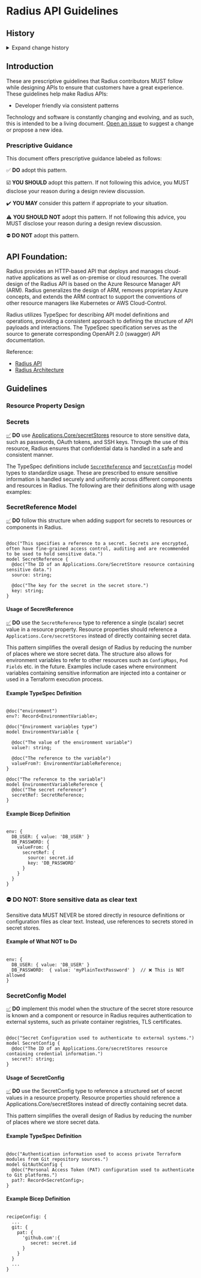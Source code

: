 # Radius API Guidelines

<!-- markdownlint-disable MD033 MD049 MD055 -->
<!--
Note to contributors: All guidelines have an anchor tag to allow cross-referencing from associated tooling.
The anchor tags within a section using a common prefix to ensure uniqueness with anchor tags in other sections.
Please ensure that you add an anchor tag to any new guidelines that you add and maintain the naming convention.
-->

## History

<details>
  <summary>Expand change history</summary>

| Date        | Notes                                                          |
| ----------- | -------------------------------------------------------------- |
| 2024-Sep-17 | Added guidance on Secrets                                      |

</details>

## Introduction

These are prescriptive guidelines that Radius contributors MUST follow while designing APIs to ensure that customers have a great experience. These guidelines help make Radius APIs:
- Developer friendly via consistent patterns

Technology and software is constantly changing and evolving, and as such, this is intended to be a living document. [Open an issue](https://github.com/radius-project/design-notes/issues) to suggest a change or propose a new idea. 

### Prescriptive Guidance
This document offers prescriptive guidance labeled as follows:

:white_check_mark: **DO** adopt this pattern.

:ballot_box_with_check: **YOU SHOULD** adopt this pattern. If not following this advice, you MUST disclose your reason during a design review discussion.

:heavy_check_mark: **YOU MAY** consider this pattern if appropriate to your situation.

:warning: **YOU SHOULD NOT** adopt this pattern. If not following this advice, you MUST disclose your reason during a design review discussion.

:no_entry: **DO NOT** adopt this pattern.

## API Foundation:

Radius provides an HTTP-based API that deploys and manages cloud-native applications as well as on-premise or cloud resources.
The overall design of the Radius API is based on the Azure Resource Manager API (ARM). Radius generalizes the design of ARM, removes proprietary Azure concepts, and extends the ARM contract to support the conventions of other resource managers like Kubernetes or AWS Cloud-Control. 

Radius utilizes TypeSpec for describing API model definitions and operations, providing a consistent approach to defining the structure of API payloads and interactions. The TypeSpec specification serves as the source to generate corresponding OpenAPI 2.0 (swagger) API documentation.

Reference: 
- [Radius API](https://docs.radapp.io/concepts/technical/api/)
- [Radius Architecture](https://docs.radapp.io/concepts/technical/architecture/)

## Guidelines

### Resource Property Design

<a href="#secrets" name="secrets"></a>
### Secrets

<a href="#secret-store" name="secret-store">:white_check_mark:</a> **DO** use [Applications.Core/secretStores](https://docs.radapp.io/reference/resource-schema/core-schema/secretstore/) resource to store sensitive data, such as passwords, OAuth tokens, and SSH keys. Through the use of this resource, Radius ensures that confidential data is handled in a safe and consistent manner.

The TypeSpec definitions include [`SecretReference`](https://github.com/radius-project/radius/blob/ba9195c4bc6ab9be2a83bb1ed6b0f8f357d79812/typespec/Applications.Core/environments.tsp#L193) and [`SecretConfig`](https://github.com/radius-project/radius/blob/ba9195c4bc6ab9be2a83bb1ed6b0f8f357d79812/typespec/Applications.Core/environments.tsp#L126) model types to standardize usage. These are prescribed to ensure sensitive information is handled securely and uniformly across different components and resources in Radius. The following are their definitions along with usage examples:

### SecretReference Model

<a href="#secret-model" name="secret-model">:white_check_mark:</a> **DO** follow this structure when adding support for secrets to resources or components in Radius.

```tsp

@doc("This specifies a reference to a secret. Secrets are encrypted, often have fine-grained access control, auditing and are recommended to be used to hold sensitive data.")
model SecretReference {
  @doc("The ID of an Applications.Core/SecretStore resource containing sensitive data.")
  source: string;

  @doc("The key for the secret in the secret store.")
  key: string;
}

```        

#### Usage of SecretReference

<a href="#secret-envvar" name="secret-envvar">:white_check_mark:</a> **DO** use the `SecretReference` type to reference a single (scalar) secret value in a resource property. Resource properties should reference a `Applications.Core/secretStores` instead of directly containing secret data.

This pattern simplifies the overall design of Radius by reducing the number of places where we store secret data. 
The structure also allows for environment variables to refer to other resources such as `ConfigMaps`, `Pod Fields` etc. in the future. 
Examples include cases where environment variables containing sensitive information are injected into a container or used in a Terraform execution process.

#### Example TypeSpec Definition

```tsp

@doc("environment")
env?: Record<EnvironmentVariable>;

@doc("Environment variables type")
model EnvironmentVariable {

  @doc("The value of the environment variable")
  value?: string;

  @doc("The reference to the variable")
  valueFrom?: EnvironmentVariableReference;
}

@doc("The reference to the variable")
model EnvironmentVariableReference {
  @doc("The secret reference")
  secretRef: SecretReference;
}

```

#### Example Bicep Definition

```bicep

env: {
  DB_USER: { value: 'DB_USER' }
  DB_PASSWORD: {
    valueFrom: {
      secretRef: {
        source: secret.id
        key: 'DB_PASSWORD'
      }
    } 
  }
} 

```

### :no_entry: DO NOT: Store sensitive data as clear text
Sensitive data MUST NEVER be stored directly in resource definitions or configuration files as clear text. Instead, use references to secrets stored in secret stores.

#### Example of What NOT to Do

```bicep

env: {
  DB_USER: { value: 'DB_USER' }
  DB_PASSWORD:  { value: 'myPlainTextPassword' }  // ❌ This is NOT allowed
} 

```

### SecretConfig Model

<a href="#secretconfig-model" name="secretconfig-model">:white_check_mark:</a> **DO** implement this model when the structure of the secret store resource is known and a component or resource in Radius requires authentication to external systems, such as private container registries, TLS certificates.

```tsp

@doc("Secret Configuration used to authenticate to external systems.")
model SecretConfig {
  @doc("The ID of an Applications.Core/secretStores resource containing credential information.")
  secret?: string;
}

```        

#### Usage of SecretConfig

<a href="#secretconfig-ext" name="secretconfig-ext">:white_check_mark:</a> **DO** use the SecretConfig type to reference a structured set of secret values in a resource property. Resource properties should reference a Applications.Core/secretStores instead of directly containing secret data.

This pattern simplifies the overall design of Radius by reducing the number of places where we store secret data.

#### Example TypeSpec Definition

```tsp

@doc("Authentication information used to access private Terraform modules from Git repository sources.")
model GitAuthConfig {
  @doc("Personal Access Token (PAT) configuration used to authenticate to Git platforms.")
  pat?: Record<SecretConfig>;
}

```

#### Example Bicep Definition

```bicep

recipeConfig: {
  ...
  git: {
    pat: {
      'github.com':{
         secret: secret.id
      }
    }
  }
  ...
}

```